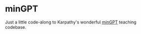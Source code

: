 # minGPT
Just a little code-along to Karpathy's wonderful [minGPT](https://github.com/karpathy/minGPT) teaching codebase.
